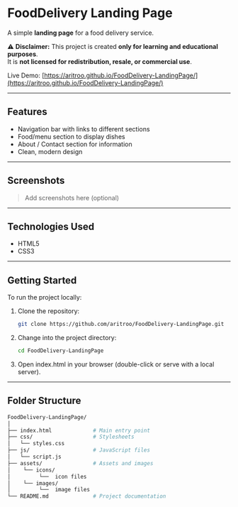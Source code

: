 # FoodDelivery Landing Page

A simple **landing page** for a food delivery service.  

⚠️ **Disclaimer:** This project is created **only for learning and educational purposes**.  
It is **not licensed for redistribution, resale, or commercial use**.  

Live Demo: [https://aritroo.github.io/FoodDelivery-LandingPage/](https://aritroo.github.io/FoodDelivery-LandingPage/)

---


## Features

- Navigation bar with links to different sections  
- Food/menu section to display dishes  
- About / Contact section for information  
- Clean, modern design  

---

## Screenshots

> Add screenshots here (optional)  

---

## Technologies Used

- HTML5  
- CSS3   

---

## Getting Started

To run the project locally:

1. Clone the repository:  
   ```bash
   git clone https://github.com/aritroo/FoodDelivery-LandingPage.git

2. Change into the project directory:
   
   ```bash
   cd FoodDelivery-LandingPage

3. Open index.html in your browser (double-click or serve with a local server).

---

## Folder Structure

   ```bash
   FoodDelivery-LandingPage/
│
├── index.html             # Main entry point
├── css/                   # Stylesheets
│   └── styles.css
├── js/                    # JavaScript files
│   └── script.js
├── assets/                # Assets and images
│    └── icons/
│         └──  icon files
│    └── images/
│         └──  image files            
└── README.md              # Project documentation
